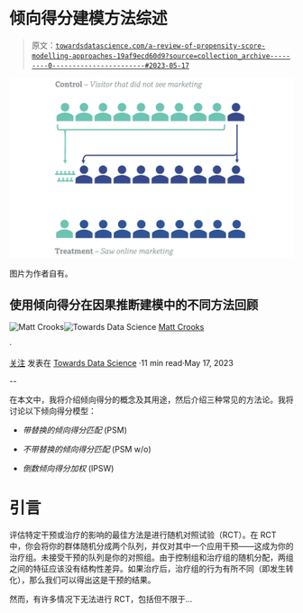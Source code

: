 # 倾向得分建模方法综述

> 原文：[`towardsdatascience.com/a-review-of-propensity-score-modelling-approaches-19af9ecd60d9?source=collection_archive---------0-----------------------#2023-05-17`](https://towardsdatascience.com/a-review-of-propensity-score-modelling-approaches-19af9ecd60d9?source=collection_archive---------0-----------------------#2023-05-17)

![](img/5f94d633b70e9981d01b64580c1b2e9b.png)

图片为作者自有。

## 使用倾向得分在因果推断建模中的不同方法回顾

[](https://drmattcrooks.medium.com/?source=post_page-----19af9ecd60d9--------------------------------)![Matt Crooks](https://drmattcrooks.medium.com/?source=post_page-----19af9ecd60d9--------------------------------)[](https://towardsdatascience.com/?source=post_page-----19af9ecd60d9--------------------------------)![Towards Data Science](https://towardsdatascience.com/?source=post_page-----19af9ecd60d9--------------------------------) [Matt Crooks](https://drmattcrooks.medium.com/?source=post_page-----19af9ecd60d9--------------------------------)

·

[关注](https://medium.com/m/signin?actionUrl=https%3A%2F%2Fmedium.com%2F_%2Fsubscribe%2Fuser%2F8e483050af3b&operation=register&redirect=https%3A%2F%2Ftowardsdatascience.com%2Fa-review-of-propensity-score-modelling-approaches-19af9ecd60d9&user=Matt+Crooks&userId=8e483050af3b&source=post_page-8e483050af3b----19af9ecd60d9---------------------post_header-----------) 发表在 [Towards Data Science](https://towardsdatascience.com/?source=post_page-----19af9ecd60d9--------------------------------) ·11 min read·May 17, 2023[](https://medium.com/m/signin?actionUrl=https%3A%2F%2Fmedium.com%2F_%2Fvote%2Ftowards-data-science%2F19af9ecd60d9&operation=register&redirect=https%3A%2F%2Ftowardsdatascience.com%2Fa-review-of-propensity-score-modelling-approaches-19af9ecd60d9&user=Matt+Crooks&userId=8e483050af3b&source=-----19af9ecd60d9---------------------clap_footer-----------)

--

[](https://medium.com/m/signin?actionUrl=https%3A%2F%2Fmedium.com%2F_%2Fbookmark%2Fp%2F19af9ecd60d9&operation=register&redirect=https%3A%2F%2Ftowardsdatascience.com%2Fa-review-of-propensity-score-modelling-approaches-19af9ecd60d9&source=-----19af9ecd60d9---------------------bookmark_footer-----------)

在本文中，我将介绍倾向得分的概念及其用途，然后介绍三种常见的方法论。我将讨论以下倾向得分模型：

+   *带替换的倾向得分匹配* (PSM)

+   *不带替换的倾向得分匹配* (PSM w/o)

+   *倒数倾向得分加权* (IPSW)

# 引言

评估特定干预或治疗的影响的最佳方法是进行随机对照试验（RCT）。在 RCT 中，你会将你的群体随机分成两个队列，并仅对其中一个应用干预——这成为你的治疗组。未接受干预的队列是你的对照组。由于控制组和治疗组的随机分配，两组之间的特征应该没有结构性差异。如果治疗后，治疗组的行为有所不同（即发生转化），那么我们可以得出这是干预的结果。

然而，有许多情况下无法进行 RCT，包括但不限于…
